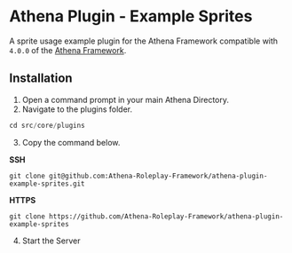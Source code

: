 # Athena Plugin - Example Sprites

A sprite usage example plugin for the Athena Framework compatible with `4.0.0` of the [Athena Framework](https://athenaframework.com/).

## Installation

1. Open a command prompt in your main Athena Directory.
2. Navigate to the plugins folder.

```ts
cd src/core/plugins
```

3. Copy the command below.

**SSH**

```
git clone git@github.com:Athena-Roleplay-Framework/athena-plugin-example-sprites.git
```

**HTTPS**
```
git clone https://github.com/Athena-Roleplay-Framework/athena-plugin-example-sprites
```

4. Start the Server